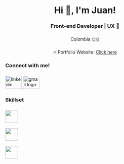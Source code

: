 <h1 align="center">Hi 👋, I'm Juan!</h1>

###

<h3 align="center"> Front-end Developer | UX 🚀</h3>


###


<p align="center">Colombia 🇨🇴</p>

###

<div align="center">
    <p>🔥 Portfolio Website:
   <a href="https://juanrdeveloper.github.io/David-website/" target="_blank">Click here</a>
      </p>
  </div>

  ###

<h3 align="left">Connect with me!</h3>

###

<div align="left">
  <a href="https://www.linkedin.com/in/juan-rengifo-702a6a306/" target="_blank">
    <img src="https://raw.githubusercontent.com/maurodesouza/profile-readme-generator/master/src/assets/icons/social/linkedin/default.svg" width="52" height="40" alt="linkedin logo"  />
  </a>
  <a href="mailto:medrandajuan843@gmail.com" target="_blank">
    <img src="https://raw.githubusercontent.com/maurodesouza/profile-readme-generator/master/src/assets/icons/social/gmail/default.svg" width="52" height="40" alt="gmail logo"  />
  </a>
</div>

###


<h3 align="left">Skillset</h3>

###

<div align="left">
  <a href="https://skillicons.dev">
    <img src="https://skillicons.dev/icons?i=html,css,javascript,react,astro,notion"
     height="40" />
    <br></br>
    <img src="https://skillicons.dev/icons?i=tailwind,bootstrap,mui,sass,git,github"
     height="40" />
    <br></br>
     <img src="https://skillicons.dev/icons?i=nodejs,express,firebase,mysql,figma,ps"
     height="40" />
  </a>
</p>

 
 
</div>

###
